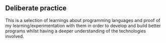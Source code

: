 ## Deliberate practice

This is a selection of learnings about programming languages and proof of my learning/experimentation with them in order to develop and build better programs whilst having a deeper understanding of the technologies involved.
